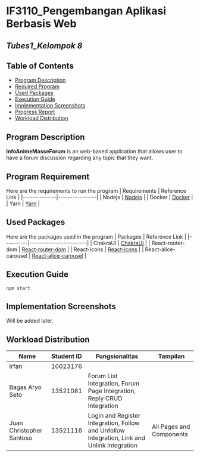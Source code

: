 # IF3110_Pengembangan Aplikasi Berbasis Web

## *Tubes1_Kelompok 8*

## **Table of Contents**
* [Program Description](#program-description)
* [Required Program](#required-program)
* [Used Packages](#used-packages)
* [Execution Guide](#execution-guide)
* [Implementation Screenshots](#implementation-screenshots)
* [Progress Report](#progress-report)
* [Workload Distribution](#workload-distribution)

## **Program Description**
**InfoAnimeMasseForum** is an web-based application that allows user to have a forum discussion regarding any topic that they want.

## **Program Requirement**
Here are the requirements to run the program
| Requirements | Reference Link |
|--------------|----------------|
| Nodejs | [Nodejs](https://nodejs.org/en) |
| Docker | [Docker](https://docs.docker.com/desktop/install/windows-install/) |
| Yarn   | [Yarn](https://classic.yarnpkg.com/lang/en/docs/install/#windows-stable) |


## **Used Packages**
Here are the packages used in the program
| Packages | Reference Link |
|----------|------------------------|
| ChakraUI | [ChakraUI](https://chakra-ui.com/getting-started) |
| React-router-dom | [React-router-dom](https://www.npmjs.com/package/react-router-dom) |
| React-icons | [React-icons](https://react-icons.github.io/react-icons/) |
| React-alice-carousel | [React-alice-carousel](https://github.com/maxmarinich/react-alice-carousel) |


## **Execution Guide**
```
npm start
```

## **Implementation Screenshots**
Will be added later.


## **Workload Distribution**
| Name                     | Student ID | Fungsionalitas | Tampilan |
|--------------------------|------------|-------------|--------------|
| Irfan                    | 10023176   |  |  |
| Bagas Aryo Seto          | 13521081   | Forum List Integration, Forum Page Integration, Reply CRUD Integration |  |
| Juan Christopher Santoso | 13521116   | Login and Register Integration, Follow and Unfollow Integration, Link and Unlink Integration  | All Pages and Components |

